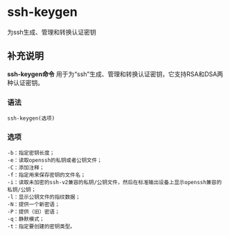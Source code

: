 # ssh-keygen

为ssh生成、管理和转换认证密钥

## 补充说明

**ssh-keygen命令** 用于为“ssh”生成、管理和转换认证密钥，它支持RSA和DSA两种认证密钥。

### 语法

```text
ssh-keygen(选项)
```

### 选项

```text
-b：指定密钥长度；
-e：读取openssh的私钥或者公钥文件；
-C：添加注释；
-f：指定用来保存密钥的文件名；
-i：读取未加密的ssh-v2兼容的私钥/公钥文件，然后在标准输出设备上显示openssh兼容的私钥/公钥；
-l：显示公钥文件的指纹数据；
-N：提供一个新密语；
-P：提供（旧）密语；
-q：静默模式；
-t：指定要创建的密钥类型。
```

